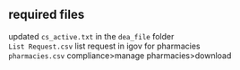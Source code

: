 ## required files
updated `cs_active.txt` in the `dea_file` folder  
`List Request.csv` list request in igov for pharmacies  
`pharmacies.csv` compliance>manage pharmacies>download